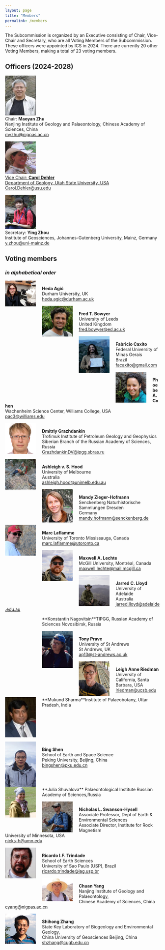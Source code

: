 ```yaml
---
layout: page
title: "Members"
permalink: /members
---
```


The Subcommission is organized by an Executive consisting of Chair, Vice-Chair and Secretary, who are all Voting Members of the Subcommission. These officers were appointed by ICS in 2024. There are currently 20 other Voting Members, making a total of 23 voting members.

## Officers (2024-2028)

<a href="https://www.researchgate.net/profile/Maoyan-Zhu"><img src="images/person-zhu.jpg" style="width:100px;" /></a>  
Chair: **Maoyan Zhu**  
Nanjing Institute of Geology and Palaeontology, Chinese Academy of Sciences, China  
<myzhu@nigpas.ac.cn>  

<a href="https://www.usu.edu/geo/people/faculty/dehler-carol"><img src="images/person-dehler.jpg" style="width:100px;" />  
Vice Chair: **Carol Dehler**  
Department of Geology, Utah State University, USA  
<Carol.Dehler@usu.edu>  

<a href="https://www.ucl.ac.uk/earth-sciences/people/research-staff/dr-ying-zhou"><img src="images/person-zhou2.jpg" style="width:100px;" /></a>  
Secretary: **Ying Zhou**  
Institute of Geosciences, Johannes-Gutenberg University, Mainz, Germany  
<y.zhou@uni-mainz.de>  

## Voting members
### _in alphabetical order_

<a href="https://www.durham.ac.uk/staff/heda-agic/"><img src="images/HedaAgic.jpg" style="width:100px; float:left; margin-right:20px;" /></a>  
**Heda Agić**   
Durham University, UK   
<heda.agic@durham.ac.uk>  

<a href="https://e4-dtp.ed.ac.uk/people/dtp-alumni/fred-bowyer"><img src="images/Fred.jpg" style="width:100px; float:left; margin-right:20px;" /></a>  
**Fred T. Bowyer​**  
University of Leeds  
United Kingdom  
<fred.bowyer@ed.ac.uk>  

<a href="person-caxito"><img src="images/person-caxito.png" style="width:100px; float:left; margin-right:20px;" /></a>  
**Fabricio Caxito​**  
Federal University of Minas Gerais  
​Brazil  
<facaxito@gmail.com>  

<a href="https://sites.williams.edu/pac3/"><img src="images/Phoebe-Cohen.png" style="width:100px; float:left; margin-right:20px;" /></a>  
**Phoebe A. Cohen**  
Wachenheim Science Center, Williams College, USA    
<pac3@williams.edu>  

<a href="http://www.ipgg.sbras.ru/en/institute/staff/grazhdankindv"><img src="images/Dima.jpeg" style="width:100px; float:left; margin-right:20px;" /></a>  
**Dmitriy Grazhdankin**  
Trofimuk Institute of Petroleum Geology and Geophysics  
 Siberian Branch of the Russian Academy of Sciences, Russia  
<GrazhdankinDV@ipgg.sbras.ru>  

<a href="https://findanexpert.unimelb.edu.au/profile/179414-ashleigh-hood"><img src="images/Person-Hood.png" style="width:100px; float:left; margin-right:20px;" /></a>  
**Ashleigh v. S. Hood**  
University of Melbourne  
Australia  
<ashleigh.hood@unimelb.edu.au>  

<a href="https://www.senckenberg.de/en/institutes/senckenberg-naturhistorische-sammlung-dresden/museum-of-mineralogy-and-geology/dd-sekt-geochronology/geochronology-staff/"><img src="images/Mandy Zieger-Hofmann.jpg" style="width:100px; float:left; margin-right:20px;" /></a>  
**Mandy Zieger-Hofmann**  
Senckenberg Naturhistorische Sammlungen Dresden  
Germany  
<mandy.hofmann@senckenberg.de>  

<a href="https://www.utm.utoronto.ca/cps/people/marc-laflamme"><img src="images/person-laflamme.jpeg" style="width:100px; float:left; margin-right:20px;" /></a>  
**Marc Laflamme**  
​University of Toronto Mississauga, Canada  
<marc.laflamme@utoronto.ca>  

<a href="https://www.maxlechte.com/"><img src="images/Maxwell-Lechte.png" style="width:100px; float:left; margin-right:20px;" /></a>  
**Maxwell A. Lechte**  
​McGill University, Montréal, Canada  
<maxwell.lechte@mail.mcgill.ca>  

<a href="https://researchers.adelaide.edu.au/profile/jarred.lloyd"><img src="images/Jarred Lioyd.jpg" style="width:100px; float:left; margin-right:20px;" /></a>  
**Jarred C. Lloyd**  
University of Adelaide  
Australia  
<jarred.lloyd@adelaide.edu.au>  

<div style="clear:both;"></div>  
<div style="height:100px; width:100px; display:block; float:left; margin-right:20px;"></div>  
**Konstantin Nagovitsin**  
​TIPGG, Russian Academy of Sciences  
Novosibirsk, Russia  
<nagovicinKE@ipgg.sbras.ru>  

 <a href="https://research-portal.st-andrews.ac.uk/en/persons/tony-prave"><img src="images/person-prave.jpeg" style="width:100px; float:left; margin-right:20px;" /></a>  
**Tony Prave**  
University of St Andrews  
St Andrews, UK  
<ap13@st-andrews.ac.uk>  

<a href="https://www.geol.ucsb.edu/people/researchers/leigh-anne-riedman"><img src="images/person-riedman.png" style="width:100px; float:left; margin-right:20px;" /></a>  
**Leigh Anne Riedman**  
​University of California, Santa Barbara, USA  
<lriedman@ucsb.edu>  

<div style="clear:both;"></div>  
<a href="https://scholar.google.com.vn/citations?user=bPOOYmkAAAAJ&hl=en"><img src="images/Mukund Sharma.jpg" style="width:100px; float:left; margin-right:20px;" /></a>  
**Mukund Sharma**  
​Institute of Palaeobotany, Uttar Pradesh, India  
<sharmamukund1@rediffmail.com>  
<div style="clear:both;"></div>  
 
<a href="https://sess2.pku.edu.cn/english/people/facultyaz/269830.htm"><img src="images/Bing Shen.jpg" style="width:100px; float:left; margin-right:20px;" /></a>  
**Bing Shen**  
School of Earth and Space Science  
​Peking University, Beijing, China  
<bingshen@pku.edu.cn>  

<div style="clear:both;"></div>  
<a href="https://www.researchgate.net/profile/Julia-Shuvalova"><img src="images/Julia-Shuvalova.png" style="width:100px; float:left; margin-right:20px;" /></a>  
**Julia Shuvalova**  
Palaeontological Institute  
Russian Academy of Sciences,Russia  
<pinmuse@gmail.com>  

<a href="https://vcresearch.berkeley.edu/faculty/nicholas-swanson-hysell"><img src="images/person-swanson-hysell.jpg" style="width:100px; float:left; margin-right:20px;" /></a>  
**Nicholas L. Swanson-Hysell**  
Associate Professor, Dept of Earth & Environmental Sciences  
Associate Director, Institute for Rock Magnetism  
University of Minnesota, USA   
<nicks-h@umn.edu>   

<a href="https://www.researchgate.net/profile/Ricardo-Trindade"><img src="images/person-Trindade.jpg" style="width:100px; float:left; margin-right:20px;" /></a>  
**Ricardo I.F. Trindade**  
School of Earth Sciences  
​University of Sao Paulo (USP), Brazil  
<ricardo.trindade@iag.usp.br> ​  

<a href="https://scholar.google.com/citations?user=fNVS3HUAAAAJ"><img src="images/Chuan Yang.jpg" style="width:100px; float:left; margin-right:20px;" /></a>  
**Chuan Yang**  
Nanjing Institute of Geology and Palaeontology,   
Chinese Academy of Sciences, China  
<cyang@nigpas.ac.cn>   

<a href="https://www.cryogenian.org/shihong-zhang.html"><img src="images/person-zhang.png" style="width:100px; float:left; margin-right:20px;" /></a>  
**Shihong Zhang**  
State Key Laboratory of Biogeology and Environmental Geology,  
China University of Geosciences Beijing, China  
<shzhang@cugb.edu.cn>   

​
